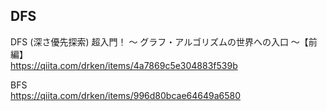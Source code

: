 ## DFS
DFS (深さ優先探索) 超入門！ 〜 グラフ・アルゴリズムの世界への入口 〜【前編】  
https://qiita.com/drken/items/4a7869c5e304883f539b

BFS  
https://qiita.com/drken/items/996d80bcae64649a6580

